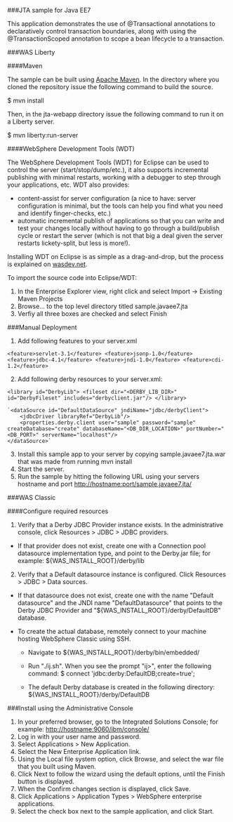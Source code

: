 ###JTA sample for Java EE7

This application demonstrates the use of @Transactional annotations to declaratively control transaction boundaries, along with using the @TransactionScoped annotation to scope a bean lifecycle to a transaction.

###WAS Liberty

####Maven

The sample can be built using [Apache Maven](http://maven.apache.org/). In the directory where you cloned the repository issue the following command to build the source.

$ mvn install

Then, in the jta-webapp directory issue the following command to run it on a Liberty server.

$ mvn liberty:run-server

####WebSphere Development Tools (WDT)

The WebSphere Development Tools (WDT) for Eclipse can be used to control the server (start/stop/dump/etc.), it also supports incremental publishing with minimal restarts, working with a debugger to step through your applications, etc.
WDT also provides:
- content-assist for server configuration (a nice to have: server configuration is minimal, but the tools can help you find what you need and identify finger-checks, etc.)
- automatic incremental publish of applications so that you can write and test your changes locally without having to go through a build/publish cycle or restart the server (which is not that big a deal given the server restarts lickety-split, but less is more!).

Installing WDT on Eclipse is as simple as a drag-and-drop, but the process is explained on [wasdev.net](https://developer.ibm.com/wasdev/downloads/liberty-profile-using-eclipse/).

To import the source code into Eclipse/WDT:
1.	In the Enterprise Explorer view, right click and select Import -> Existing Maven Projects
2.	Browse... to the top level directory titled sample.javaee7.jta
3.	Verfiy all three boxes are checked and select Finish

###Manual Deployment
1.	Add following features to your server.xml 

  `<feature>servlet-3.1</feature>
    <feature>jsonp-1.0</feature>
    <feature>jdbc-4.1</feature>
    <feature>jndi-1.0</feature>
    <feature>cdi-1.2</feature>`

2.	Add following derby resources to your server.xml:
    
  `<library id="DerbyLib">
        <fileset dir="<DERBY_LIB_DIR>" id="DerbyFileset" includes="derbyclient.jar"/>
    </library>`
    
    `<dataSource id="DefaultDataSource" jndiName="jdbc/derbyClient">
        <jdbcDriver libraryRef="DerbyLib"/>
        <properties.derby.client user="sample" password="sample" createDatabase="create" databaseName="<DB_DIR_LOCATION>" portNumber="<DB_PORT>" serverName="localhost"/>
    </dataSource>`

3.  Install this sample app to your server by copying sample.javaee7.jta.war that was made from running mvn install
4.	Start the server.
5.	Run the sample by hitting the following URL using your servers hostname and port
[http://hostname:port/sample.javaee7.jta/](http://hostname:port/sample.javaee7.jta/)

###WAS Classic

####Configure required resources

1. Verify that a Derby JDBC Provider instance exists. In the administrative console, click Resources > JDBC > JDBC providers.

  - If that provider does not exist, create one with a Connection pool datasource implementation type, and point to the Derby.jar file; for example: ${WAS_INSTALL_ROOT}/derby/lib

2. Verify that a Default datasource instance is configured. Click Resources > JDBC > Data sources.
	
  - If that datasource does not exist, create one with the name "Default datasource" and the JNDI name "DefaultDatasource" that points to the Derby JDBC Provider and "${WAS_INSTALL_ROOT}/derby/DefaultDB" database.
  - To create the actual database, remotely connect to your machine hosting WebSphere Classic using SSH.

    - Navigate to ${WAS_INSTALL_ROOT}/derby/bin/embedded/
    
    - Run "./ij.sh". When you see the prompt "ij>", enter the following command:
        $ connect 'jdbc:derby:DefaultDB;create=true';
        
    - The default Derby database is created in the following directory: ${WAS_INSTALL_ROOT}/derby/DefaultDB

###Install using the Administrative Console
1.	In your preferred browser, go to the Integrated Solutions Console; for example: [http://hostname:9060/ibm/console/](http://hostname:9060/ibm/console/)
2.	Log in with your user name and password.
3.	Select Applications > New Application.
4.	Select the New Enterprise Application link.
5.	Using the Local file system option, click Browse, and select the war file that you built using Maven.
6.	Click Next to follow the wizard using the default options, until the Finish button is displayed.
7.	When the Confirm changes section is displayed, click Save.
8.	Click Applications > Application Types > WebSphere enterprise applications.
9.	Select the check box next to the sample application, and click Start.
